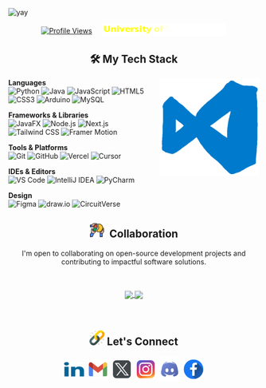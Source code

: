![yay](Assets/Github-Intro.gif)

<div style="display: flex; justify-content: center; align-items: center; gap: 20px;"><a href="https://github.com/anuja-jay" target="_blank"><img src="https://komarev.com/ghpvc/?username=anuja-jayasinghe&style=for-the-badge&logo=linkedin&logoColor=white&labelColor=000000&color=000000&linear-gradient=45deg,black+50%,yellow+50%)" alt="Profile Views" /></a>
  <a href="https://www.westminster.ac.uk/" target="_blank">
    <img src="Assets/uniName.svg" alt="University of Westminster" width="250" height="auto"/>
  </a>
</div>

<h2 align="center">🛠️ My Tech Stack</h2>
<img src="Assets/GIFs/VS-code.gif" alt="VS Code gif" align="right" width="200" height="auto"/>


**Languages**  
![Python](https://img.shields.io/badge/-Python-000000?style=flat&logo=python)
![Java](https://img.shields.io/badge/-Java-000000?style=flat&logo=openjdk)
![JavaScript](https://img.shields.io/badge/-JavaScript-000000?style=flat&logo=javascript)
![HTML5](https://img.shields.io/badge/-HTML5-000000?style=flat&logo=html5)
![CSS3](https://img.shields.io/badge/-CSS3-000000?style=flat&logo=css3)
![Arduino](https://img.shields.io/badge/-Arduino-000000?style=flat&logo=arduino)
![MySQL](https://img.shields.io/badge/-MySQL-000000?style=flat&logo=mysql)

**Frameworks & Libraries**  
![JavaFX](https://img.shields.io/badge/-JavaFX-000000?style=flat&logo=openjdk)
![Node.js](https://img.shields.io/badge/-Node.js-000000?style=flat&logo=nodedotjs)
![Next.js](https://img.shields.io/badge/-Next.js-000000?style=flat&logo=nextdotjs)
![Tailwind CSS](https://img.shields.io/badge/-Tailwind_CSS-000000?style=flat&logo=tailwindcss)
![Framer Motion](https://img.shields.io/badge/-Framer_Motion-000000?style=flat&logo=framer)

**Tools & Platforms**  
![Git](https://img.shields.io/badge/-Git-000000?style=flat&logo=git)
![GitHub](https://img.shields.io/badge/-GitHub-000000?style=flat&logo=github)
![Vercel](https://img.shields.io/badge/-Vercel-000000?style=flat&logo=vercel)
![Cursor](https://img.shields.io/badge/-Cursor-000000?style=flat&logo=cursor)

**IDEs & Editors**  
![VS Code](https://img.shields.io/badge/-VS_Code-000000?style=flat&logo=visual-studio-code)
![IntelliJ IDEA](https://img.shields.io/badge/-IntelliJ_IDEA-000000?style=flat&logo=intellijidea)
![PyCharm](https://img.shields.io/badge/-PyCharm-000000?style=flat&logo=pycharm)

**Design**  
![Figma](https://img.shields.io/badge/-Figma-000000?style=flat&logo=figma)
![draw.io](https://img.shields.io/badge/-draw.io-000000?style=flat&logo=diagramsdotnet)
![CircuitVerse](https://img.shields.io/badge/-CircuitVerse-000000?style=flat&logo=circuitverse)

<div align="center">
  <h2 align="center"><img src="Assets/collaborate.png" alt="collaborate Icon" width="30" height="30"/>   &nbspCollaboration</h2>
  <p>I'm open to collaborating on open-source development projects and contributing to impactful software solutions.
</div>
<br><br>
<div align="center"> 
     <a href="">
      <img align="center" src="https://github-readme-stats-sigma-five.vercel.app/api?username=Anuja-jayasinghe&show_icons=true&include_all_commits=true&count_private=true&theme=react&line_height=40" />
    </a>
    <a href="">
      <img align="center" src="https://github-readme-stats.vercel.app/api/top-langs/?username=Anuja-jayasinghe&theme=react&line_height=40"/>
    </a>
</div

<br><br>

<h2 align="center"><img src="Assets/link.png" alt="Link Icon" width="30" height="30"/>&nbspLet's Connect</h2>

<p align="center">
<a href="https://linkedin.com/in/anuja-jayasinghe" target="blank"><img align="center" src="Assets/linkedin.png" alt="anuja jayasinghe" height="30" width="40" /></a>&nbsp
<a href="mailto:anujajayasinhe@gmail.com" target="blank"><img align="center" src="Assets/mail.png" alt="anuja jayasinghe" height="40" width="40" /></a>&nbsp
<a href="https://twitter.com/anujajayasinhe" target="blank"><img align="center" src="Assets/twitter.png" alt="anujajayasinhe" height="40" width="40" /></a>&nbsp
<a href="https://instagram.com/anu.ja_j" target="blank"><img align="center" src="Assets/instagram.png" alt="anu.ja_j" height="40" width="40" /></a>&nbsp
<a href="https://discordapp.com/users/758840991691046933/" target="blank"><img align="center" src="Assets/discord.png" height="50" width="40" /></a>&nbsp
<a href="https://www.facebook.com/anuja.jayasinghe.75" target="blank"><img align="center" src="Assets/facebook.png" alt="anuja jayasinghe" height="40" width="40" /></a>


</p>
